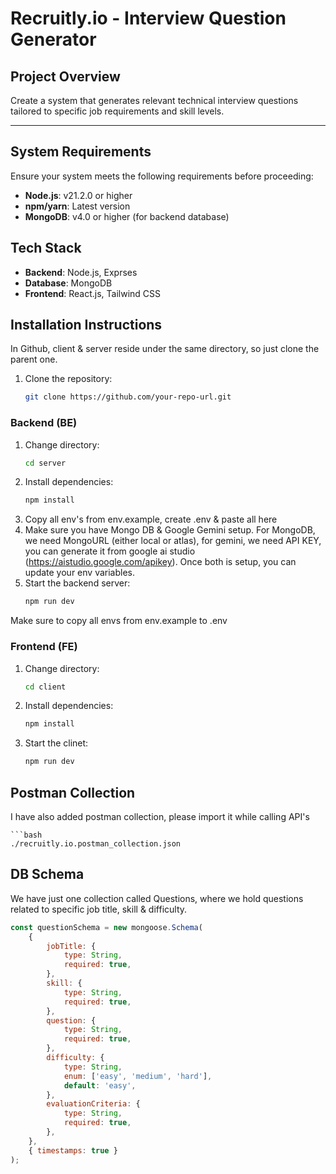 # Recruitly.io - Interview Question Generator

## Project Overview
Create a system that generates relevant technical interview questions tailored to specific job requirements and skill levels.

---

## System Requirements
Ensure your system meets the following requirements before proceeding:

- **Node.js**: v21.2.0 or higher
- **npm/yarn**: Latest version
- **MongoDB**: v4.0 or higher (for backend database)

## Tech Stack

- **Backend**: Node.js, Exprses
- **Database**: MongoDB
- **Frontend**: React.js, Tailwind CSS

## Installation Instructions
In Github, client & server reside under the same directory, so just clone the parent one.
1. Clone the repository:
   ```bash
   git clone https://github.com/your-repo-url.git

### Backend (BE)

1. Change directory:
    ```bash
    cd server
2. Install dependencies:
   ```bash
   npm install
3. Copy all env's from env.example, create .env & paste all here
4. Make sure you have Mongo DB & Google Gemini setup. For MongoDB, we need MongoURL (either local or atlas), for gemini, we need API KEY, you can generate it from google ai studio (https://aistudio.google.com/apikey). Once both is setup, you can update your env variables.
5. Start the backend server:
    ```bash
   npm run dev

Make sure to copy all envs from env.example to .env

### Frontend (FE)

1. Change directory:
    ```bash
    cd client
2. Install dependencies:
   ```bash
   npm install
3. Start the clinet:
    ```bash
   npm run dev

## Postman Collection
I have also added postman collection, please import it while calling API's

    ```bash
    ./recruitly.io.postman_collection.json


## DB Schema
We have just one collection called Questions, where we hold questions related to specific job title, skill & difficulty.

```js
const questionSchema = new mongoose.Schema(
    {
        jobTitle: {
            type: String,
            required: true,
        },
        skill: {
            type: String,
            required: true,
        },
        question: {
            type: String,
            required: true,
        },
        difficulty: {
            type: String,
            enum: ['easy', 'medium', 'hard'],
            default: 'easy',
        },
        evaluationCriteria: {
            type: String,
            required: true,
        },
    },
    { timestamps: true }
);

